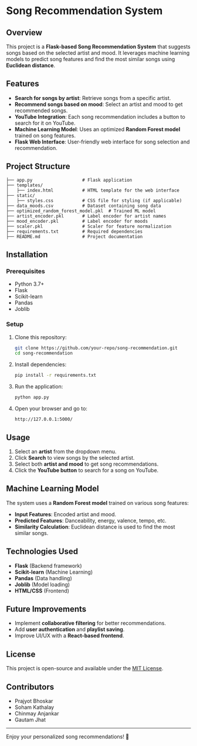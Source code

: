 # Song Recommendation System

## Overview
This project is a **Flask-based Song Recommendation System** that suggests songs based on the selected artist and mood. It leverages machine learning models to predict song features and find the most similar songs using **Euclidean distance**.

## Features
- **Search for songs by artist**: Retrieve songs from a specific artist.
- **Recommend songs based on mood**: Select an artist and mood to get recommended songs.
- **YouTube Integration**: Each song recommendation includes a button to search for it on YouTube.
- **Machine Learning Model**: Uses an optimized **Random Forest model** trained on song features.
- **Flask Web Interface**: User-friendly web interface for song selection and recommendation.

## Project Structure
```
├── app.py                   # Flask application
├── templates/
│   ├── index.html           # HTML template for the web interface
├── static/
│   ├── styles.css           # CSS file for styling (if applicable)
├── data_moods.csv           # Dataset containing song data
├── optimized_random_forest_model.pkl  # Trained ML model
├── artist_encoder.pkl       # Label encoder for artist names
├── mood_encoder.pkl         # Label encoder for moods
├── scaler.pkl               # Scaler for feature normalization
├── requirements.txt         # Required dependencies
├── README.md                # Project documentation
```

## Installation
### Prerequisites
- Python 3.7+
- Flask
- Scikit-learn
- Pandas
- Joblib

### Setup
1. Clone this repository:
   ```bash
   git clone https://github.com/your-repo/song-recommendation.git
   cd song-recommendation
   ```
2. Install dependencies:
   ```bash
   pip install -r requirements.txt
   ```
3. Run the application:
   ```bash
   python app.py
   ```
4. Open your browser and go to:
   ```
   http://127.0.0.1:5000/
   ```

## Usage
1. Select an **artist** from the dropdown menu.
2. Click **Search** to view songs by the selected artist.
3. Select both **artist and mood** to get song recommendations.
4. Click the **YouTube button** to search for a song on YouTube.

## Machine Learning Model
The system uses a **Random Forest model** trained on various song features:
- **Input Features**: Encoded artist and mood.
- **Predicted Features**: Danceability, energy, valence, tempo, etc.
- **Similarity Calculation**: Euclidean distance is used to find the most similar songs.

## Technologies Used
- **Flask** (Backend framework)
- **Scikit-learn** (Machine Learning)
- **Pandas** (Data handling)
- **Joblib** (Model loading)
- **HTML/CSS** (Frontend)

## Future Improvements
- Implement **collaborative filtering** for better recommendations.
- Add **user authentication** and **playlist saving**.
- Improve UI/UX with a **React-based frontend**.

## License
This project is open-source and available under the [MIT License](LICENSE).

## Contributors
- Prajyot Bhoskar
- Soham Kathalay
- Chinmay Anjankar
- Gautam Jhat

---
Enjoy your personalized song recommendations! 🎵

